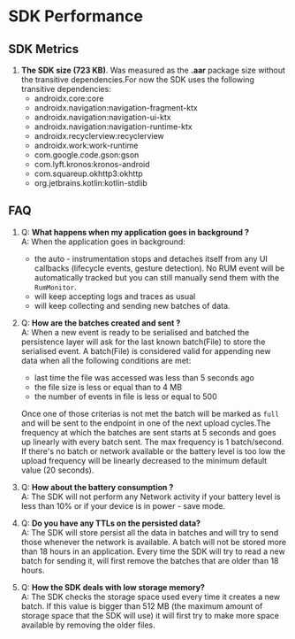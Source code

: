 # SDK Performance

## SDK Metrics

1. **The SDK size (723 KB)**. Was measured as the **.aar** package size 
without the transitive dependencies.For now the SDK uses the following transitive dependencies: 
     -   androidx.core:core
     -   androidx.navigation:navigation-fragment-ktx
     -   androidx.navigation:navigation-ui-ktx
     -   androidx.navigation:navigation-runtime-ktx
     -   androidx.recyclerview:recyclerview
     -   androidx.work:work-runtime
     -   com.google.code.gson:gson
     -   com.lyft.kronos:kronos-android
     -   com.squareup.okhttp3:okhttp
     -   org.jetbrains.kotlin:kotlin-stdlib

## FAQ

1. Q: **What happens when my application goes in background ?**   
A: When the application goes in background:
    -   the auto - instrumentation stops and
detaches itself from any UI callbacks (lifecycle events, gesture detection). No RUM event will be automatically tracked
but you can still manually send them with the `RumMonitor`.
   -    will keep accepting logs and traces as usual
   -    will keep collecting and sending new batches of data.

2. Q: **How are the batches created and sent ?**   
A: When a new event is ready to be serialised and batched the persistence layer will ask for 
the last known batch(File) to store the serialised event. A batch(File) is considered 
valid for appending new data when  all the following conditions are met:
   
   -   last time the file was accessed was less than 5 seconds ago 
   -   the file size is less or equal than to 4 MB
   -   the number of events in file is less or equal to 500   
    
   Once one of those criterias is not met the batch will be marked as `full` and will be sent to the
   endpoint in one of the next upload cycles.The frequency at which the batches are sent starts at 5 seconds and goes up 
   linearly with every batch sent. The max frequency is 1 batch/second. If there's no batch or network available or the 
   battery level is too low the upload frequency will be linearly decreased to the minimum default value (20 seconds).

3. Q: **How about the battery consumption ?**  
A: The SDK will not perform any Network activity if your battery level is less than 10% or if your 
device is in power - save mode.

4. Q: **Do you have any TTLs on the persisted data?**  
A: The SDK will store persist all the data in batches and will try to send those whenever the network is 
available. A batch will not be stored more than 18 hours in an application. Every time the SDK will try
to read a new batch for sending it, will first remove the batches that are older than 18 hours.

5. Q: **How the SDK deals with low storage memory?**  
A: The SDK checks the storage space used every time it creates a new batch. If this value is bigger than
512 MB (the maximum amount of storage space that the SDK will use) it will first try to make more space available 
by removing the older files. 